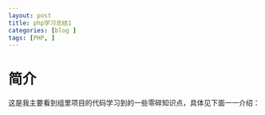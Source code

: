 ```yaml
---
layout: post
title: php学习总结1
categories: [blog ]
tags: [PHP, ]
---
```


# 简介
这是我主要看到组里项目的代码学习到的一些零碎知识点，具体见下面一一介绍：
